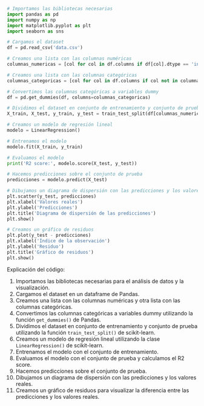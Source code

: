 ```python
# Importamos las bibliotecas necesarias
import pandas as pd
import numpy as np
import matplotlib.pyplot as plt
import seaborn as sns

# Cargamos el dataset
df = pd.read_csv('data.csv')

# Creamos una lista con las columnas numéricas
columnas_numericas = [col for col in df.columns if df[col].dtype == 'int64' or df[col].dtype == 'float64']

# Creamos una lista con las columnas categóricas
columnas_categoricas = [col for col in df.columns if col not in columnas_numericas]

# Convertimos las columnas categóricas a variables dummy
df = pd.get_dummies(df, columns=columnas_categoricas)

# Dividimos el dataset en conjunto de entrenamiento y conjunto de prueba
X_train, X_test, y_train, y_test = train_test_split(df[columnas_numericas], df['target'], test_size=0.2, random_state=42)

# Creamos un modelo de regresión lineal
modelo = LinearRegression()

# Entrenamos el modelo
modelo.fit(X_train, y_train)

# Evaluamos el modelo
print('R2 score:', modelo.score(X_test, y_test))

# Hacemos predicciones sobre el conjunto de prueba
predicciones = modelo.predict(X_test)

# Dibujamos un diagrama de dispersión con las predicciones y los valores reales
plt.scatter(y_test, predicciones)
plt.xlabel('Valores reales')
plt.ylabel('Predicciones')
plt.title('Diagrama de dispersión de las predicciones')
plt.show()

# Creamos un gráfico de residuos
plt.plot(y_test - predicciones)
plt.xlabel('Índice de la observación')
plt.ylabel('Residuo')
plt.title('Gráfico de residuos')
plt.show()
```

Explicación del código:

1. Importamos las bibliotecas necesarias para el análisis de datos y la visualización.
2. Cargamos el dataset en un dataframe de Pandas.
3. Creamos una lista con las columnas numéricas y otra lista con las columnas categóricas.
4. Convertimos las columnas categóricas a variables dummy utilizando la función `get_dummies()` de Pandas.
5. Dividimos el dataset en conjunto de entrenamiento y conjunto de prueba utilizando la función `train_test_split()` de scikit-learn.
6. Creamos un modelo de regresión lineal utilizando la clase `LinearRegression()` de scikit-learn.
7. Entrenamos el modelo con el conjunto de entrenamiento.
8. Evaluamos el modelo con el conjunto de prueba y calculamos el R2 score.
9. Hacemos predicciones sobre el conjunto de prueba.
10. Dibujamos un diagrama de dispersión con las predicciones y los valores reales.
11. Creamos un gráfico de residuos para visualizar la diferencia entre las predicciones y los valores reales.